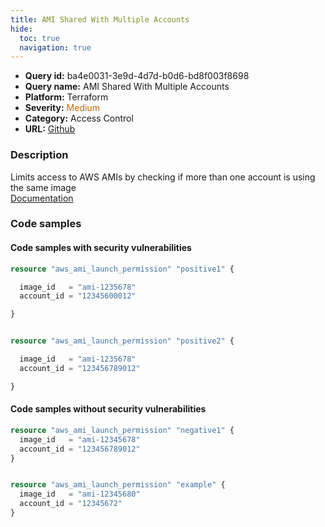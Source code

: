 ```yaml
---
title: AMI Shared With Multiple Accounts
hide:
  toc: true
  navigation: true
---
```


<style>
  .highlight .hll {
    background-color: #ff171742;
  }
  .md-content {
    max-width: 1100px;
    margin: 0 auto;
  }
</style>

-   **Query id:** ba4e0031-3e9d-4d7d-b0d6-bd8f003f8698
-   **Query name:** AMI Shared With Multiple Accounts
-   **Platform:** Terraform
-   **Severity:** <span style="color:#C60">Medium</span>
-   **Category:** Access Control
-   **URL:** [Github](https://github.com/Checkmarx/kics/tree/master/assets/queries/terraform/aws/ami_shared_with_multiple_accounts)

### Description
Limits access to AWS AMIs by checking if more than one account is using the same image<br>
[Documentation](https://registry.terraform.io/providers/hashicorp/aws/latest/docs/resources/ami_launch_permission)

### Code samples
#### Code samples with security vulnerabilities
```tf title="Postitive test num. 1 - tf file" hl_lines="11 3"
resource "aws_ami_launch_permission" "positive1" {

  image_id   = "ami-1235678"
  account_id = "12345600012"

}


resource "aws_ami_launch_permission" "positive2" {

  image_id   = "ami-1235678"
  account_id = "123456789012"

}
```


#### Code samples without security vulnerabilities
```tf title="Negative test num. 1 - tf file"
resource "aws_ami_launch_permission" "negative1" {
  image_id   = "ami-12345678"
  account_id = "123456789012"
}


resource "aws_ami_launch_permission" "example" {
  image_id   = "ami-12345680"
  account_id = "12345672"
}

```
